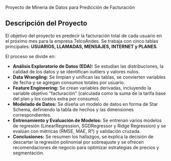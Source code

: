 Proyecto de Minería de Datos para Predicción de Facturación

## Descripción del Proyecto

El objetivo del proyecto es predecir la facturación total de cada usuario en el próximo mes para la empresa TelcoAndes. Se trabaja con cinco tablas principales: **USUARIOS, LLAMADAS, MENSAJES, INTERNET y PLANES**. 

El proceso se divide en:
- **Análisis Exploratorio de Datos (EDA):** Se estudian las distribuciones, la calidad de los datos y se identifican outliers y valores nulos.
- **Data Wrangling:** Se limpian y unifican las tablas, se convierten variables de fecha y se agregan consumos totales por usuario.
- **Feature Engineering:** Se crean variables derivadas, incluyendo la variable objetivo "facturación" (calculada como la suma de la tarifa base del plan y los costos extra por consumo).
- **Modelado de Datos:** Se diseña un modelo de datos en forma de Star Schema, definiendo la tabla de hechos y las dimensiones correspondientes.
- **Entrenamiento y Evaluación de Modelos:** Se entrenan varios modelos de regresión (LinearRegression, SGDRegressor y Ridge Regression) y se evalúan con métricas (RMSE, MAE, R²) y validación cruzada.
- **Conclusiones:** Se resumen los hallazgos, se explica la decisión de descartar la regresión polinomial por sobreajuste y se ofrecen recomendaciones de negocio para optimizar estrategias de precios y segmentación.



